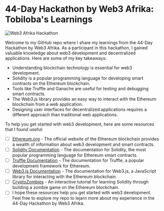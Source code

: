 # 44-Day Hackathon by Web3 Afrika: Tobiloba's Learnings

![Web3 Afrika Hackathon](https://pbs.twimg.com/profile_images/1534864730204037120/s-35cxkK_400x400.jpg)

Welcome to my GitHub repo where I share my learnings from the 44-Day Hackathon by Web3 Afrika. As a participant in this hackathon, I gained valuable knowledge about web3 development and decentralized applications. Here are some of my key takeaways:

* Understanding blockchain technology is essential for web3 development.
* Solidity is a popular programming language for developing smart contracts on the Ethereum blockchain.
* Tools like Truffle and Ganache are useful for testing and debugging smart contracts.
* The Web3.js library provides an easy way to interact with the Ethereum blockchain from a web application.
* Designing user interfaces for decentralized applications requires a different approach than traditional web applications.

To help you get started with web3 development, here are some resources that I found useful:

* [ ] [Ethereum.org](https://ethereum.org/) - The official website of the Ethereum blockchain provides a wealth of information about web3 development and smart contracts.
* [ ] [Solidity Documentation](https://solidity.readthedocs.io/) - The documentation for Solidity, the most popular programming language for Ethereum smart contracts.
* [ ] [Truffle Documentation](https://www.trufflesuite.com/docs/truffle/overview) - The documentation for Truffle, a popular development framework for Ethereum.
* [ ] [Web3.js Documentation](https://web3js.readthedocs.io/en/v1.3.4/) - The documentation for Web3.js, a JavaScript library for interacting with the Ethereum blockchain.
* [ ] [CryptoZombies](https://cryptozombies.io/) - An interactive tutorial for learning Solidity through building a zombie game on the Ethereum blockchain.
* [ ] I hope these resources help you get started with web3 development. Feel free to explore my repo to lejarn more about my experience in the 44-Day Hackathon by Web3 Afrika.
